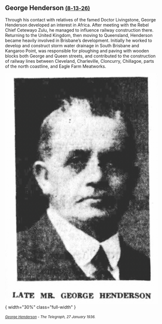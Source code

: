 ## George Henderson <small>[(8‑13‑26)](https://brisbane.discovereverafter.com/profile/31732032 "Go to Memorial Information" )</small> 

<!-- 1859‑1936 -->

Through his contact with relatives of the famed Doctor Livingstone, George Henderson developed an interest in Africa. After meeting with the Rebel Chief Cetewayo Zulu, he managed to influence railway construction there. Returning to the United Kingdom, then moving to Queensland, Henderson became heavily involved in Brisbane’s development. Initially he worked to develop and construct storm water drainage in South Brisbane and Kangaroo Point, was responsible for ploughing and paving with wooden blocks both George and Queen streets, and contributed to the construction of railway lines between Cleveland, Charleville, Cloncurry, Chillagoe, parts of the north coastline, and Eagle Farm Meatworks.

![George Henderson](../assets/george-henderson.jpg){ width="30%"  class="full-width" }

*<small>[George Henderson](http://nla.gov.au/nla.news-article184507153) - The Telegraph, 27 January 1936.</small>*

<!-- 
![Eagle Farm Meatworks](../assets/queensland-meatworks-1900.jpg)

*<small>[Queensland Meat Export and Agency Company at Eagle Farm, Brisbane, ca. 1900](http://onesearch.slq.qld.gov.au/permalink/f/1upgmng/slq_alma21220166330002061) - State Library of Queensland. </small>*
-->